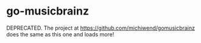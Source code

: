 go-musicbrainz
==============

DEPRECATED. The project at https://github.com/michiwend/gomusicbrainz does the same as this one and loads more!
